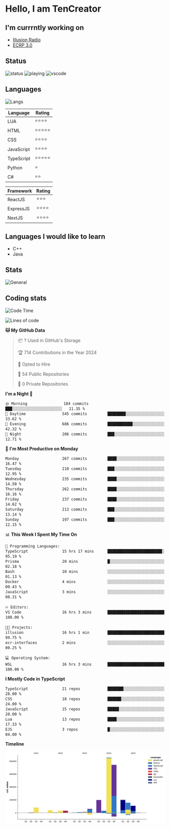 # Hello, I am TenCreator

## I'm currrntly working on
- [Illusion Radio](https://illusionradio.co.uk/)
- [ECRP 3.0](http://github.com/Emerald-Coast-Roleplay/)

## Status
![status](https://api.statusbadges.me/badge/status/518334475038359555?simple=true&style=for-the-badge)
![playing](https://api.statusbadges.me/badge/playing/518334475038359555?style=for-the-badge)
![vscode](https://api.statusbadges.me/badge/vscode/518334475038359555?style=for-the-badge)

## Languages
![Langs](https://github-readme-stats.vercel.app/api/top-langs/?username=tencreator&layout=compact&theme=radical)


|Language|Rating|
|--------|------|
|LUA|⭐️⭐️⭐️⭐️|
|HTML|⭐️⭐️⭐️⭐️⭐️|
|CSS|⭐️⭐️⭐️⭐️|
|JavaScript|⭐️⭐️⭐️⭐️|
|TypeScript|⭐️⭐️⭐️⭐️⭐️|
|Python|⭐️|
|C#|⭐️⭐️ |

|Framework|Rating|
|--------|------|
|ReactJS|⭐️⭐️⭐|
|ExpressJS|⭐️⭐️⭐️⭐️|
|NextJS|⭐️⭐️⭐⭐️|

## Languages I would like to learn
- C++
- Java

## Stats
![General](https://github-readme-stats.vercel.app/api?username=tencreator&show_icons=true&theme=radical)

## Coding stats

<!--START_SECTION:waka-->
![Code Time](http://img.shields.io/badge/Code%20Time-328%20hrs%2019%20mins-blue)

![Lines of code](https://img.shields.io/badge/From%20Hello%20World%20I%27ve%20Written-1.8%20million%20lines%20of%20code-blue)

**🐱 My GitHub Data** 

> 📦 ? Used in GitHub's Storage 
 > 
> 🏆 714 Contributions in the Year 2024
 > 
> 💼 Opted to Hire
 > 
> 📜 54 Public Repositories 
 > 
> 🔑 0 Private Repositories 
 > 
**I'm a Night 🦉** 

```text
🌞 Morning                184 commits         ███░░░░░░░░░░░░░░░░░░░░░░   11.35 % 
🌆 Daytime                545 commits         ████████░░░░░░░░░░░░░░░░░   33.62 % 
🌃 Evening                686 commits         ███████████░░░░░░░░░░░░░░   42.32 % 
🌙 Night                  206 commits         ███░░░░░░░░░░░░░░░░░░░░░░   12.71 % 
```
📅 **I'm Most Productive on Monday** 

```text
Monday                   267 commits         ████░░░░░░░░░░░░░░░░░░░░░   16.47 % 
Tuesday                  210 commits         ███░░░░░░░░░░░░░░░░░░░░░░   12.95 % 
Wednesday                235 commits         ████░░░░░░░░░░░░░░░░░░░░░   14.50 % 
Thursday                 262 commits         ████░░░░░░░░░░░░░░░░░░░░░   16.16 % 
Friday                   237 commits         ████░░░░░░░░░░░░░░░░░░░░░   14.62 % 
Saturday                 213 commits         ███░░░░░░░░░░░░░░░░░░░░░░   13.14 % 
Sunday                   197 commits         ███░░░░░░░░░░░░░░░░░░░░░░   12.15 % 
```


📊 **This Week I Spent My Time On** 

```text
💬 Programming Languages: 
TypeScript               15 hrs 17 mins      ████████████████████████░   95.19 % 
Prisma                   20 mins             █░░░░░░░░░░░░░░░░░░░░░░░░   02.18 % 
Bash                     10 mins             ░░░░░░░░░░░░░░░░░░░░░░░░░   01.13 % 
Docker                   4 mins              ░░░░░░░░░░░░░░░░░░░░░░░░░   00.43 % 
JavaScript               3 mins              ░░░░░░░░░░░░░░░░░░░░░░░░░   00.31 % 

🔥 Editors: 
VS Code                  16 hrs 3 mins       █████████████████████████   100.00 % 

🐱‍💻 Projects: 
illusion                 16 hrs 1 min        █████████████████████████   99.75 % 
ecr-interfaces           2 mins              ░░░░░░░░░░░░░░░░░░░░░░░░░   00.25 % 

💻 Operating System: 
WSL                      16 hrs 3 mins       █████████████████████████   100.00 % 
```

**I Mostly Code in TypeScript** 

```text
TypeScript               21 repos            ███████░░░░░░░░░░░░░░░░░░   28.00 % 
CSS                      18 repos            ██████░░░░░░░░░░░░░░░░░░░   24.00 % 
JavaScript               15 repos            █████░░░░░░░░░░░░░░░░░░░░   20.00 % 
Lua                      13 repos            ████░░░░░░░░░░░░░░░░░░░░░   17.33 % 
EJS                      3 repos             █░░░░░░░░░░░░░░░░░░░░░░░░   04.00 % 
```



**Timeline**

![Lines of Code chart](https://raw.githubusercontent.com/tencreator/tencreator/main/assets/bar_graph.png)


<!--END_SECTION:waka-->
